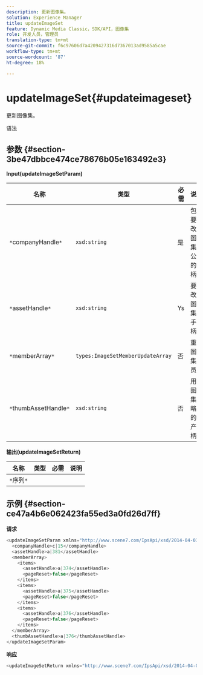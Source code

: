 ```yaml
---
description: 更新图像集。
solution: Experience Manager
title: updateImageSet
feature: Dynamic Media Classic，SDK/API，图像集
role: 开发人员，管理员
translation-type: tm+mt
source-git-commit: f6c97606d7a4209427316d7367013ad9585a5cae
workflow-type: tm+mt
source-wordcount: '87'
ht-degree: 18%

---
```



# updateImageSet{#updateimageset}

更新图像集。

语法

## 参数 {#section-3be47dbbce474ce78676b05e163492e3}

**Input(updateImageSetParam)**

| 名称 | 类型 | 必需 | 说明 |
|---|---|---|---|
| `*`companyHandle`*` | `xsd:string` | 是 | 包含要修改的图像集的公司的手柄。 |
| `*`assetHandle`*` | `xsd:string` | Ys | 要修改的图像集的手柄。 |
| `*`memberArray`*` | `types:ImageSetMemberUpdateArray` | 否 | 重置图像集成员。 |
| `*`thumbAssetHandle`*` | `xsd:string` | 否 | 用作图像集缩略图的资产手柄。 |

**输出(updateImageSetReturn)**

| 名称 | 类型 | 必需 | 说明 |
|---|---|---|---|
| `*`序列`*` |  |  |  |

## 示例 {#section-ce47a4b6e062423fa55ed3a0fd26d7ff}

**请求**

```java
<updateImageSetParam xmlns="http://www.scene7.com/IpsApi/xsd/2014-04-03"> 
  <companyHandle>c|15</companyHandle> 
  <assetHandle>a|381</assetHandle> 
  <memberArray> 
    <items> 
      <assetHandle>a|374</assetHandle> 
      <pageReset>false</pageReset> 
    </items> 
    <items> 
      <assetHandle>a|375</assetHandle> 
      <pageReset>false</pageReset> 
    </items> 
    <items> 
      <assetHandle>a|376</assetHandle> 
      <pageReset>false</pageReset> 
    </items> 
  </memberArray> 
  <thumbAssetHandle>a|376</thumbAssetHandle> 
</updateImageSetParam>
```

**响应**

```java
<updateImageSetReturn xmlns="http://www.scene7.com/IpsApi/xsd/2014-04-03"/>
```

